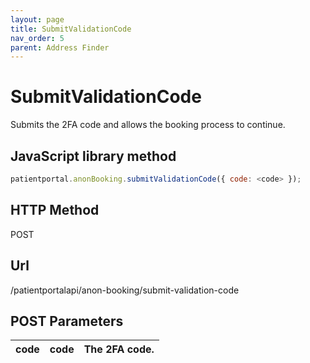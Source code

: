 ```yaml
---
layout: page
title: SubmitValidationCode
nav_order: 5
parent: Address Finder
---
```


# SubmitValidationCode

Submits the 2FA code and allows the booking process to continue.

## JavaScript library method

```javascript
patientportal.anonBooking.submitValidationCode({ code: <code> });
```

## HTTP Method

POST

## ****Url****

/patientportalapi/anon-booking/submit-validation-code

## POST Parameters

| code | code | The 2FA code. |
| --- | --- | --- |
